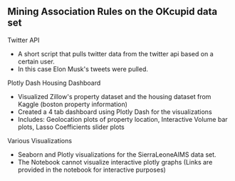 Mining Association Rules on the OKcupid data set
- 

Twitter API
- A short script that pulls twitter data from the twitter api based on a certain user.
- In this case Elon Musk's tweets were pulled. 

Plotly Dash Housing Dashboard
- Visualized Zillow's property dataset and the housing dataset from Kaggle (boston property information)
- Created a 4 tab dashboard using Plotly Dash for the visualizations
- Includes: Geolocation plots of property location, Interactive Volume bar plots, Lasso Coefficients slider plots

Various Visualizations
- Seaborn and Plotly visualizations for the SierraLeoneAIMS data set. 
- The Notebook cannot visualize interactive plotly graphs (Links are provided in the notebook for interactive purposes)


